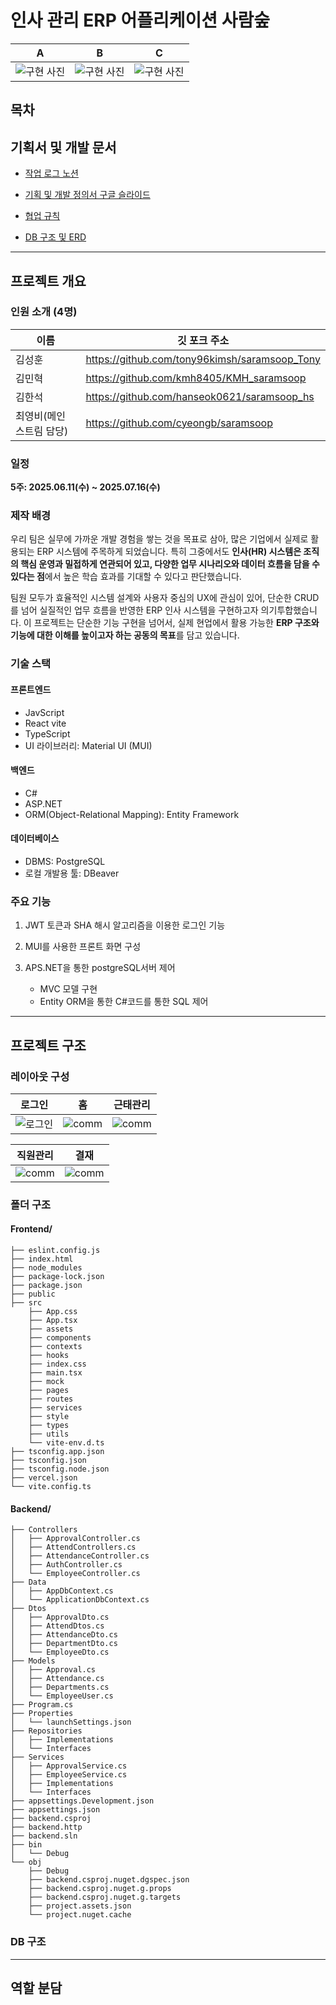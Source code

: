 # 인사 관리 ERP 어플리케이션 사람숲 

A | B| C
--|--|--|
![구현 사진](url) | ![구현 사진](url) | ![구현 사진](url) 

## 목차


## 기획서 및 개발 문서


- [작업 로그 노션 ](https://universal-gallium-010.notion.site/2059b2f7b0af804f870feea9b6471448?source=copy_link)

- [기획 및 개발 정의서 구글 슬라이드](https://docs.google.com/presentation/d/1cj48KtGpLL-fApoqQQtzJOlXoqCeXz00Ee7nb3GiBJg/edit?usp=sharing)

- [협업 규칙](docs/cowork_rule.md)

- [DB 구조 및 ERD](https://dbdiagram.io/d/684f63793cc77757c8f86fe8)

---

## 프로젝트 개요

### 인원 소개 (4명)

|이름|깃 포크 주소|
| --- | --- |
| 김성훈 | https://github.com/tony96kimsh/saramsoop_Tony |
| 김민혁 | https://github.com/kmh8405/KMH_saramsoop |
| 김한석 | https://github.com/hanseok0621/saramsoop_hs |
| 최영비(메인 스트림 담당) | https://github.com/cyeongb/saramsoop |

### 일정
**5주: 2025.06.11(수) ~ 2025.07.16(수)**

### 제작 배경
우리 팀은 실무에 가까운 개발 경험을 쌓는 것을 목표로 삼아, 많은 기업에서 실제로 활용되는 ERP 시스템에 주목하게 되었습니다. 특히 그중에서도 **인사(HR) 시스템은 조직의 핵심 운영과 밀접하게 연관되어 있고, 다양한 업무 시나리오와 데이터 흐름을 담을 수 있다는 점**에서 높은 학습 효과를 기대할 수 있다고 판단했습니다.

팀원 모두가 효율적인 시스템 설계와 사용자 중심의 UX에 관심이 있어, 단순한 CRUD를 넘어 실질적인 업무 흐름을 반영한 ERP 인사 시스템을 구현하고자 의기투합했습니다. 이 프로젝트는 단순한 기능 구현을 넘어서, 실제 현업에서 활용 가능한 **ERP 구조와 기능에 대한 이해를 높이고자 하는 공동의 목표**를 담고 있습니다.

### 기술 스택

#### 프론트엔드
- JavScript
- React vite
- TypeScript
- UI 라이브러리: Material UI (MUI)
#### 백엔드
- C#
- ASP.NET
- ORM(Object-Relational Mapping): Entity Framework

#### 데이터베이스
- DBMS: PostgreSQL
- 로컬 개발용 툴: DBeaver


### 주요 기능
1. JWT 토큰과 SHA 해시 알고리즘을 이용한 로그인 기능
2. MUI를 사용한 프론트 화면 구성
3. APS.NET을 통한 postgreSQL서버 제어

    - MVC 모델 구현
    - Entity ORM을 통한 C#코드를 통한 SQL 제어


---

## 프로젝트 구조

### 레이아웃 구성
로그인 | 홈 | 근태관리
--|--|--|
![로그인]() | ![comm](src) | ![comm](src)

직원관리 | 결재
--|--|
![comm](src) | ![comm](src)

### 폴더 구조

#### Frontend/
```
├── eslint.config.js
├── index.html
├── node_modules
├── package-lock.json
├── package.json
├── public
├── src
    ├── App.css
    ├── App.tsx
    ├── assets
    ├── components
    ├── contexts
    ├── hooks
    ├── index.css
    ├── main.tsx
    ├── mock
    ├── pages
    ├── routes
    ├── services
    ├── style
    ├── types
    ├── utils
    └── vite-env.d.ts
├── tsconfig.app.json
├── tsconfig.json
├── tsconfig.node.json
├── vercel.json
└── vite.config.ts

```
#### Backend/
```
├── Controllers
│   ├── ApprovalController.cs
│   ├── AttendControllers.cs
│   ├── AttendanceController.cs
│   ├── AuthController.cs
│   └── EmployeeController.cs
├── Data
│   ├── AppDbContext.cs
│   └── ApplicationDbContext.cs
├── Dtos
│   ├── ApprovalDto.cs
│   ├── AttendDtos.cs
│   ├── AttendanceDto.cs
│   ├── DepartmentDto.cs
│   └── EmployeeDto.cs
├── Models
│   ├── Approval.cs
│   ├── Attendance.cs
│   ├── Departments.cs
│   └── EmployeeUser.cs
├── Program.cs
├── Properties
│   └── launchSettings.json
├── Repositories
│   ├── Implementations
│   └── Interfaces
├── Services
│   ├── ApprovalService.cs
│   ├── EmployeeService.cs
│   ├── Implementations
│   └── Interfaces
├── appsettings.Development.json
├── appsettings.json
├── backend.csproj
├── backend.http
├── backend.sln
├── bin
│   └── Debug
└── obj
    ├── Debug
    ├── backend.csproj.nuget.dgspec.json
    ├── backend.csproj.nuget.g.props
    ├── backend.csproj.nuget.g.targets
    ├── project.assets.json
    └── project.nuget.cache

```

### DB 구조


---

## 역할 분담
